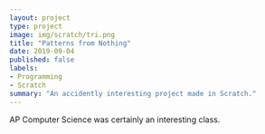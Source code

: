 ```yaml
---
layout: project
type: project
image: img/scratch/tri.png
title: "Patterns from Nothing"
date: 2019-09-04
published: false
labels:
- Programming
- Scratch
summary: "An accidently interesting project made in Scratch."
---
```


AP Computer Science was certainly an interesting class.